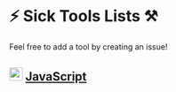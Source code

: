# ⚡️ Sick Tools Lists ⚒️

Feel free to add a tool by creating an issue!

<h2>
  <img width="24px" height="24px" src="https://raw.githubusercontent.com/sicktools/lists/main/images/javascript.svg" />
  <a href="https://github.com/sicktools/lists/projects/1">JavaScript</a>
</h2>
